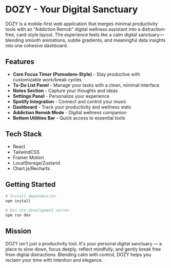 # DOZY - Your Digital Sanctuary

DOZY is a mobile-first web application that merges minimal productivity tools with an "Addiction Remob" digital wellness assistant into a distraction-free, card-style layout. The experience feels like a calm digital sanctuary—blending smooth animations, subtle gradients, and meaningful data insights into one cohesive dashboard.

## Features

- **Core Focus Timer (Pomodoro-Style)** - Stay productive with customizable work/break cycles
- **To-Do List Panel** - Manage your tasks with a clean, minimal interface
- **Notes Section** - Capture your thoughts and ideas
- **Settings Panel** - Personalize your experience
- **Spotify Integration** - Connect and control your music
- **Dashboard** - Track your productivity and wellness stats
- **Addiction Remob Mode** - Digital wellness companion
- **Bottom Utilities Bar** - Quick access to essential tools

## Tech Stack

- React
- TailwindCSS
- Framer Motion
- LocalStorage/Zustand
- Chart.js/Recharts

## Getting Started

```bash
# Install dependencies
npm install

# Run the development server
npm run dev
```

## Mission

DOZY isn't just a productivity tool. It's your personal digital sanctuary — a place to slow down, focus deeply, reflect mindfully, and gently break free from digital distractions. Blending calm with control, DOZY helps you reclaim your time with intention and elegance.